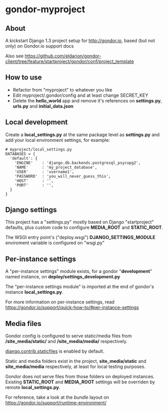 gondor-myproject
===============================================================================

About
-----

A kickstart Django 1.3 project setup for <http://gondor.io>, based (but not only) on Gondor.io support docs

Also see <https://github.com/eldarion/gondor-client/tree/feature/startproject/gondor/conf/project_template>

How to use
----------

- Refactor from "myproject" to whatever you like
- Edit myproject/.gondor/config and at least change SECRET_KEY
- Delete the **hello_world** app and remove it's references on **settings.py**, **urls.py** and **initial_data.json**


Local development
-----------------

Create a **local_settings.py** at the same package level as **settings.py** and add your local environment settings, for example:

    # myproject/local_settings.py
    DATABASES = {
      'default': {
        'ENGINE'    : 'django.db.backends.postgresql_psycopg2',
        'NAME'      : 'my_project_database',
        'USER'      : 'username1',
        'PASSWORD'  : 'you_will_never_guess_this',
        'HOST'      : '',
        'PORT'      : '',
      }
    }


Django settings
---------------

This project has a "settings.py" mostly based on Django "startproject" defaults, plus custom code to configure **MEDIA_ROOT** and **STATIC_ROOT**.

The WSGI entry point's ("deploy.wsgi") **DJANGO_SETTINGS_MODULE** enviroment variable is configured on "wsgi.py"

Per-instance settings
---------------------

A "per-instance settings" module exists, for a gondor "**development**" named instance, on **deploy/settings_development.py**

The "per-instance settings module" is imported at the end of gondor's instance **local_settings.py**.

For more information on per-instance settings, read <https://gondor.io/support/quick-how-to/#per-instance-settings>

Media files
-----------

Gondor config is configured to serve static/media files from **/site_media/static/** and **/site_media/media/** respectively.

[django.contrib.staticfiles](https://docs.djangoproject.com/en/dev/howto/static-files/#using-django-contrib-staticfiles) is enabled by default.

Static and media folders exist in the project, **site_media/static** and **site_media/media** respectively, at least for local testing purposes.

Gondor does not serve files from those folders on deployed instances. Existing **STATIC_ROOT** and **MEDIA_ROOT** settings will be overriden by remote **local_settings.py**.

For reference, take a look at the *bundle* layout on <https://gondor.io/support/runtime-environment/>


